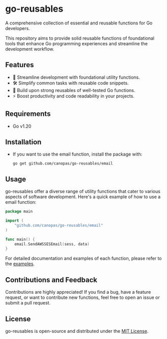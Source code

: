 # go-reusables

A comprehensive collection of essential and reusable functions for Go developers.

This repository aims to provide solid reusable functions of foundational tools that enhance Go programming experiences and streamline the development workflow.

## Features

- 🚀 Streamline development with foundational utility functions.
- 🛠 Simplify common tasks with reusable code snippets.
- 🧰 Build upon strong reusables of well-tested Go functions.
- ⚡ Boost productivity and code readability in your projects.

## Requirements

- Go v1.20

## Installation

- If you want to use the email function, install the package with: 
    ```
    go get github.com/canopas/go-reusables/email
    ```
## Usage

go-reusables offer a diverse range of utility functions that cater to various aspects of software development. Here's a quick example of how to use a email function:

```go
package main

import (
	"github.com/canopas/go-reusables/email"
)

func main() {
	email.SendAWSSESEmail(sess, data)
}
```

For detailed documentation and examples of each function, please refer to the [examples](https://github.com/canopas/go-reusables/tree/main/examples).

## Contributions and Feedback

Contributions are highly appreciated! If you find a bug, have a feature request, or want to contribute new functions, feel free to open an issue or submit a pull request.

## License

go-reusables is open-source and distributed under the [MIT License](https://github.com/canopas/go-reusables/blob/main/LICENSE).
